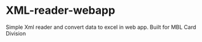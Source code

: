 # XML-reader-webapp
Simple Xml reader and convert data to excel in web app. Built for MBL Card Division
